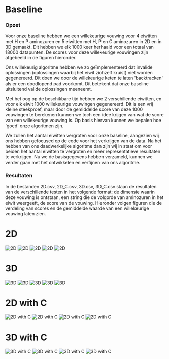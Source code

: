 # Baseline

### Opzet

Voor onze baseline hebben we een willekeurige vouwing voor 4 eiwitten met H en P aminozuren en 5 eiwitten met H, P en C aminozuren in 2D en in 3D gemaakt. Dit hebben we elk 1000 keer herhaald voor een totaal van 18000 datapunten. De scores voor deze willekeurige vouwingen zijn afgebeeld in de figuren hieronder.

Ons willekeurig algoritme hebben we zo geïmplementeerd dat invalide oplossingen (oplossingen waarbij het eiwit zichzelf kruist) niet worden gegenereerd. Dit doen we door de willekeurige keten te laten 'backtracken' als er een doodlopend pad voorkomt. Dit betekent dat onze baseline uitsluitend valide oplossingen meeneemt.

Met het oog op de beschikbare tijd hebben we 2 verschillende eiwitten, en voor elk eiwit 1000 willekeurige vouwingen gegenereerd. Dit is een vrij kleine steekproef, maar door de gemiddelde score van deze 1000 vouwingen te berekenen kunnen we toch een idee krijgen van wat de score van een willekeurige vouwing is. Op basis hiervan kunnen we bepalen hoe 'goed' onze algoritmen zijn.

We zullen het aantal eiwitten vergroten voor onze baseline, aangezien wij ons hebben gefocused op de code voor het verkrijgen van de data. Na het hebben van ons daadwerkelijke algoritme dan zijn wij in staat om voor beiden het aantal eiwitten te vergroten en meer representatieve resultaten te verkrijgen. Nu we de basisgegevens hebben verzameld, kunnen we verder gaan met het ontwikkelen en verfijnen van ons algoritme.

### Resultaten

In de bestanden 2D.csv, 2D_C.csv, 3D.csv, 3D_C.csv staan de resultaten van de verschillende testen in het volgende format: de dimensie waarin deze vouwing is ontstaan, een string die de volgorde van aminozuren in het eiwit weergeeft, de score van de vouwing. Hieronder volgen figuren die de verdeling van scores en de gemiddelde waarde van een willekeurige vouwing laten zien.


# 2D

![2D](data/output/baseline_plots/2D.csv/2D.csv_HHPHHHPH_plot.png)
![2D](data/output/baseline_plots/2D.csv/2D.csv_HHPHHHPHPHHHPH_plot.png)
![2D](data/output/baseline_plots/2D.csv/2D.csv_HPHPPHHPHPPHPHHPPHPH_plot.png)
![2D](data/output/baseline_plots/2D.csv/2D.csv_PPPHHPPHHPPPPPHHHHHHHPPHHPPPPHHPPHPP_plot.png)
![2D](data/output/baseline_plots/2D.csv/2D.csv_HHPHPHPHPHHHHPHPPPHPPPHPPPPHPPPHPPPHPHHHHPHPHPHPHH_plot.png)

# 3D 

![3D](data/output/baseline_plots/3D.csv/3D.csv_HHPHHHPH_plot.png)
![3D](data/output/baseline_plots/3D.csv/3D.csv_HHPHHHPHPHHHPH_plot.png)
![3D](data/output/baseline_plots/3D.csv/3D.csv_HPHPPHHPHPPHPHHPPHPH_plot.png)
![3D](data/output/baseline_plots/3D.csv/3D.csv_PPPHHPPHHPPPPPHHHHHHHPPHHPPPPHHPPHPP_plot.png)
![3D](data/output/baseline_plots/3D.csv/3D.csv_HHPHPHPHPHHHHPHPPPHPPPHPPPPHPPPHPPPHPHHHHPHPHPHPHH_plot.png)

# 2D with C

![2D with C](data/output/baseline_plots/2D_C.csv/2D_C.csv_PPCHHPPCHPPPPCHHHHCHHPPHHPPPPHHPPHPP_plot.png)
![2D with C](data/output/baseline_plots/2D_C.csv/2D_C.csv_CPPCHPPCHPPCPPHHHHHHCCPCHPPCPCHPPHPC_plot.png)
![2D with C](data/output/baseline_plots/2D_C.csv/2D_C.csv_HCPHPCPHPCHCHPHPPPHPPPHPPPPHPCPHPPPHPHHHCCHCHCHCHH_plot.png)
![2D with C](data/output/baseline_plots/2D_C.csv/2D_C.csv_HCPHPHPHCHHHHPCCPPHPPPHPPPPCPPPHPPPHPHHHHCHPHPHPHH_plot.png)

# 3D with C

![3D with C](data/output/baseline_plots/3D_C.csv/3D_C.csv_PPCHHPPCHPPPPCHHHHCHHPPHHPPPPHHPPHPP_plot.png)
![3D with C](data/output/baseline_plots/3D_C.csv/3D_C.csv_CPPCHPPCHPPCPPHHHHHHCCPCHPPCPCHPPHPC_plot.png)
![3D with C](data/output/baseline_plots/3D_C.csv/3D_C.csv_HCPHPCPHPCHCHPHPPPHPPPHPPPPHPCPHPPPHPHHHCCHCHCHCHH_plot.png)
![3D with C](data/output/baseline_plots/3D_C.csv/3D_C.csv_HCPHPHPHCHHHHPCCPPHPPPHPPPPCPPPHPPPHPHHHHCHPHPHPHH_plot.png)